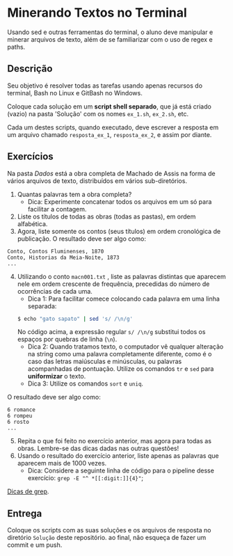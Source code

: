 # Minerando Textos no Terminal
Usando sed e outras ferramentas do terminal, o aluno deve manipular e minerar arquivos de texto, além de se familiarizar com o uso de regex e paths.

## Descrição
Seu objetivo é resolver todas as tarefas usando apenas recursos do terminal, Bash no Linux e GitBash no Windows. 

Coloque cada solução em um **script shell separado**, que já está criado (vazio) na pasta 'Solução' com os nomes `ex_1.sh`, `ex_2.sh`, etc.

Cada um destes scripts, quando executado, deve escrever a resposta em um arquivo chamado `resposta_ex_1`, `resposta_ex_2`, e assim por diante. 

## Exercícios
Na pasta *Dados* está a obra completa de Machado de Assis na forma de vários arquivos de texto, distribuídos em vários sub-diretórios.

1. Quantas palavras tem a obra completa?
   - Dica: Experimente concatenar todos os arquivos em um só para facilitar a contagem.
2. Liste os títulos de todas as obras (todas as pastas), em ordem alfabética.
3. Agora, liste somente os contos (seus títulos) em ordem cronológica de publicação. O resultado deve ser algo como:

```
Conto, Contos Fluminenses, 1870
Conto, Historias da Meia-Noite, 1873
...
```
4. Utilizando o conto `macn001.txt` , liste as palavras distintas que aparecem nele em ordem crescente de frequência, precedidas do número de ocorrências de cada uma. 
   - Dica 1: Para facilitar comece colocando cada palavra em uma linha separada:
   ```bash
   $ echo "gato sapato" | sed 's/ /\n/g'
   ```
   No código acima, a expressão regular `s/ /\n/g` substitui todos os espaços por quebras de linha (`\n`).
   - Dica 2: Quando tratamos texto, o computador vê qualquer alteração na string como uma palavra completamente diferente, como é o caso das letras maiúsculas e minúsculas, ou palavras acompanhadas de pontuação. Utilize os comandos `tr` e `sed` para **uniformizar** o texto.
   - Dica 3: Utilize os comandos `sort` e `uniq`.
   
O resultado deve ser algo como:
```
6 romance
6 rompeu
6 rosto
...
```
5. Repita o que foi feito no exercício anterior, mas agora para todas as obras. Lembre-se das dicas dadas nas outras questões!
6. Usando o resultado do exercício anterior, liste apenas as palavras que aparecem mais de 1000 vezes. 
   - Dica: Considere a seguinte linha de código para o pipeline desse exercício: `grep -E "^ *[[:digit:]]{4}"`; 
 
[Dicas de grep](https://github.com/fccoelho/introcomp/blob/main/conte%C3%BAdo/Introdu%C3%A7%C3%A3o%20%C3%A0%20programa%C3%A7%C3%A3o/GREP.md).
   
## Entrega
Coloque os scripts com as suas soluções e os arquivos de resposta no diretório `Solução` deste repositório. ao final, não esqueça de fazer um commit e um push.

